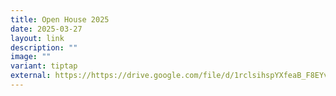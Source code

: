 ```yaml
---
title: Open House 2025
date: 2025-03-27
layout: link
description: ""
image: ""
variant: tiptap
external: https://https://drive.google.com/file/d/1rclsihspYXfeaB_F8EYvIsOWRX6xQfAK/view?usp=sharing
---
```

